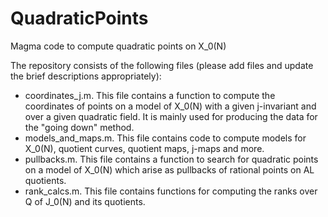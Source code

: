 # QuadraticPoints
Magma code to compute quadratic points on X_0(N)

The repository consists of the following files (please add files and update the brief descriptions appropriately):

- coordinates_j.m.   This file contains a function to compute the coordinates of points on a model of X_0(N) with a given j-invariant and over a given quadratic field. It is mainly used for producing the data for the "going down" method.
- models_and_maps.m.  This file contains code to compute models for X_0(N), quotient curves, quotient maps, j-maps and more.
- pullbacks.m.   This file contains a function to search for quadratic points on a model of X_0(N) which arise as pullbacks of rational points on AL quotients.
- rank_calcs.m.  This file contains functions for computing the ranks over Q of J_0(N) and its quotients.
